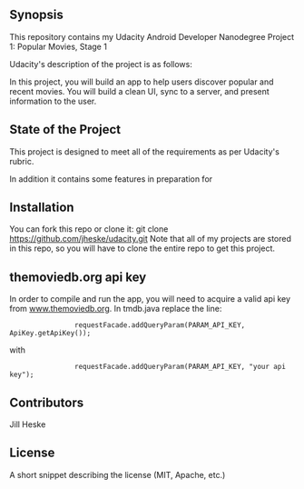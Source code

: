 ## Synopsis

This repository contains my Udacity Android Developer Nanodegree Project 1: Popular Movies, Stage 1

Udacity's description of the project is as follows:

In this project, you will build an app to help users discover popular and recent movies. You will build a clean UI, sync to a server, and present information to the user.

## State of the Project

This project is designed to meet all of the requirements as per Udacity's rubric.  

In addition it contains some features in preparation for

## Installation

You can fork this repo or clone it: git clone https://github.com/jheske/udacity.git
Note that all of my projects are stored in this repo, so you will have to clone the entire repo to get this project.

## themoviedb.org api key

In order to compile and run the app, you will need to acquire a valid api key from www.themoviedb.org.  In tmdb.java replace the line:

                    requestFacade.addQueryParam(PARAM_API_KEY, ApiKey.getApiKey());

with

                    requestFacade.addQueryParam(PARAM_API_KEY, "your api key");


## Contributors

Jill Heske

## License

A short snippet describing the license (MIT, Apache, etc.)